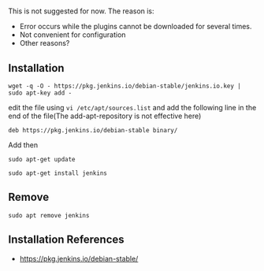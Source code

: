 #

This is not suggested for now. The reason is:

+ Error occurs while the plugins cannot be downloaded for several times.
+ Not convenient for configuration
+ Other reasons?

## Installation

    wget -q -O - https://pkg.jenkins.io/debian-stable/jenkins.io.key | sudo apt-key add -
    
edit the file using `vi /etc/apt/sources.list` and add the following line in the end of the file(The add-apt-repository is not effective here) 

    deb https://pkg.jenkins.io/debian-stable binary/

Add then

    sudo apt-get update
    
    sudo apt-get install jenkins

## Remove 

    sudo apt remove jenkins


## Installation References

+ https://pkg.jenkins.io/debian-stable/
